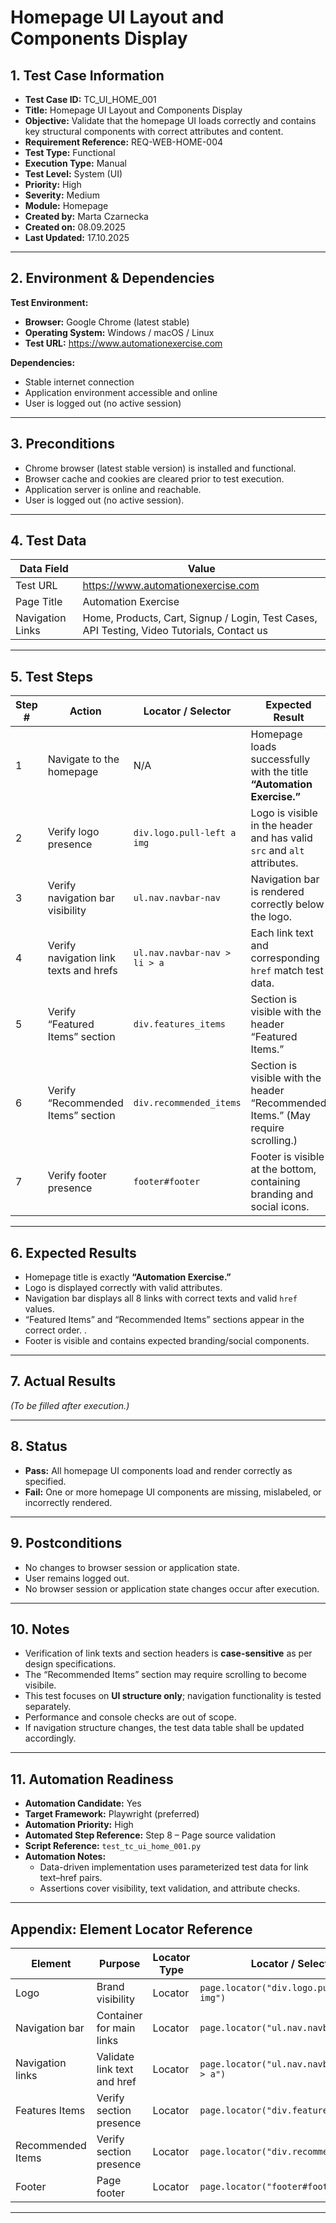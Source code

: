 # **Homepage UI Layout and Components Display**

## 1. Test Case Information
- **Test Case ID:** TC_UI_HOME_001  
- **Title:** Homepage UI Layout and Components Display 
- **Objective:** Validate that the homepage UI loads correctly and contains key structural components with correct attributes and content.   
- **Requirement Reference:** REQ-WEB-HOME-004  
- **Test Type:** Functional  
- **Execution Type:** Manual  
- **Test Level:** System (UI)  
- **Priority:** High  
- **Severity:** Medium  
- **Module:** Homepage  
- **Created by:** Marta Czarnecka  
- **Created on:** 08.09.2025  
- **Last Updated:** 17.10.2025  

---

## 2. Environment & Dependencies
**Test Environment:**  
- **Browser:** Google Chrome (latest stable)  
- **Operating System:** Windows / macOS / Linux  
- **Test URL:** https://www.automationexercise.com  

**Dependencies:**  
- Stable internet connection  
- Application environment accessible and online  
- User is logged out (no active session)  

---

## 3. Preconditions
- Chrome browser (latest stable version) is installed and functional.  
- Browser cache and cookies are cleared prior to test execution.  
- Application server is online and reachable.  
- User is logged out (no active session).  

---

## 4. Test Data

| Data Field | Value |
|-------------|-------|
| Test URL | https://www.automationexercise.com |
| Page Title | Automation Exercise |
| Navigation Links | Home, Products, Cart, Signup / Login, Test Cases, API Testing, Video Tutorials, Contact us |

---

## 5. Test Steps

| Step # | Action | Locator / Selector | Expected Result |
|--------|--------|--------------------|-----------------|
| 1 | Navigate to the homepage | N/A | Homepage loads successfully with the title **“Automation Exercise.”** |
| 2 | Verify logo presence | `div.logo.pull-left a img` | Logo is visible in the header and has valid `src` and `alt` attributes. |
| 3 | Verify navigation bar visibility | `ul.nav.navbar-nav` | Navigation bar is rendered correctly below the logo. |
| 4 | Verify navigation link texts and hrefs| `ul.nav.navbar-nav > li > a` | Each link text and corresponding `href` match test data.|
| 5 | Verify “Featured Items” section | `div.features_items` | Section is visible with the header “Featured Items.” |
| 6 | Verify “Recommended Items” section | `div.recommended_items` | Section is visible with the header “Recommended Items.” (May require scrolling.) |
| 7 | Verify footer presence | `footer#footer` | Footer is visible at the bottom, containing branding and social icons. |

---

## 6. Expected Results
- Homepage title is exactly **“Automation Exercise.”**  
- Logo is displayed correctly with valid attributes.  
- Navigation bar displays all 8 links with correct texts and valid `href` values.  
- “Featured Items” and “Recommended Items” sections appear in the correct order.  .  
- Footer is visible and contains expected branding/social components. 

---

## 7. Actual Results
*(To be filled after execution.)*  

---

## 8. Status
- **Pass:** All homepage UI components load and render correctly as specified.  
- **Fail:** One or more homepage UI components are missing, mislabeled, or incorrectly rendered.  

---

## 9. Postconditions
- No changes to browser session or application state.  
- User remains logged out.  
- No browser session or application state changes occur after execution.  

---

## 10. Notes
- Verification of link texts and section headers is **case-sensitive** as per design specifications.  
- The “Recommended Items” section may require scrolling to become visibile.  
- This test focuses on **UI structure only**; navigation functionality is tested separately.  
- Performance and console checks are out of scope.
- If navigation structure changes, the test data table shall be updated accordingly.  

---

## 11. Automation Readiness
- **Automation Candidate:** Yes  
- **Target Framework:** Playwright (preferred)  
- **Automation Priority:** High  
- **Automated Step Reference:** Step 8 – Page source validation  
- **Script Reference:** `test_tc_ui_home_001.py`  
- **Automation Notes:**  
  - Data-driven implementation uses parameterized test data for link text–href pairs.  
  - Assertions cover visibility, text validation, and attribute checks.  

---

## Appendix: Element Locator Reference

| Element | Purpose | Locator Type | Locator / Selector |
|----------|----------|---------------|--------------------|
| Logo | Brand visibility | Locator | `page.locator("div.logo.pull-left a img")` |
| Navigation bar | Container for main links | Locator | `page.locator("ul.nav.navbar-nav")` |
| Navigation links | Validate link text and href | Locator | `page.locator("ul.nav.navbar-nav > li > a")` |
| Features Items | Verify section presence | Locator | `page.locator("div.features_items")` |
| Recommended Items | Verify section presence | Locator | `page.locator("div.recommended_items")` |
| Footer | Page footer | Locator | `page.locator("footer#footer")` |

---
